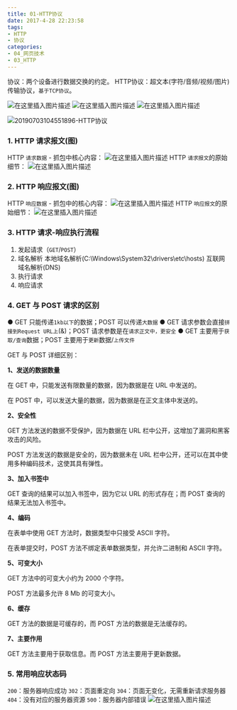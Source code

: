 ```yaml
---
title: 01-HTTP协议
date: 2017-4-28 22:23:58
tags:
- HTTP
- 协议
categories: 
- 04_网页技术
- 03_HTTP
---
```


协议：两个设备进行数据交换的约定。
HTTP协议：超文本(字符/音频/视频/图片)传输协议，`基于TCP协议`。

![在这里插入图片描述](https://jy-imgs.oss-cn-beijing.aliyuncs.com/img/20230316142315.png)
![在这里插入图片描述](https://jy-imgs.oss-cn-beijing.aliyuncs.com/img/20230316142321.png)
![在这里插入图片描述](https://jy-imgs.oss-cn-beijing.aliyuncs.com/img/20230316142326.png)

![20190703104551896-HTTP协议](https://jy-imgs.oss-cn-beijing.aliyuncs.com/img/20200807083038.png)

### 1. HTTP 请求报文(图)

HTTP `请求数据` - 抓包中核心内容：
![在这里插入图片描述](https://jy-imgs.oss-cn-beijing.aliyuncs.com/img/20230316142334.png)
HTTP `请求报文`的原始细节：
![在这里插入图片描述](https://jy-imgs.oss-cn-beijing.aliyuncs.com/img/20230316142339.jpg)

### 2. HTTP 响应报文(图)
HTTP `响应数据` - 抓包中的核心内容：
![在这里插入图片描述](https://jy-imgs.oss-cn-beijing.aliyuncs.com/img/20230316142345.png)
HTTP `响应报文`的原始细节：
![在这里插入图片描述](https://jy-imgs.oss-cn-beijing.aliyuncs.com/img/20230316142352.jpg)

### 3. HTTP 请求-响应执行流程
1. 发起请求（`GET`/`POST`）
2. 域名解析
     本地域名解析(C:\Windows\System32\drivers\etc\hosts)
     互联网域名解析(DNS)
3. 执行请求
4. 响应请求

### 4. GET 与 POST 请求的区别
● GET 只能传递`1kb以下`的数据；POST 可以传递`大数据`
● GET 请求参数会直接`拼接到Request URL上`(&)；POST 请求参数是在`请求正文中，更安全`
● GET 主要用于`获取/查询`数据；POST 主要用于`更新`数据/`上传文件`

GET 与 POST 详细区别：

**1、发送的数据数量**

在 GET 中，只能发送有限数量的数据，因为数据是在 URL 中发送的。

在 POST 中，可以发送大量的数据，因为数据是在正文主体中发送的。

**2、安全性**

GET 方法发送的数据不受保护，因为数据在 URL 栏中公开，这增加了漏洞和黑客攻击的风险。

POST 方法发送的数据是安全的，因为数据未在 URL 栏中公开，还可以在其中使用多种编码技术，这使其具有弹性。

**3、加入书签中**

GET 查询的结果可以加入书签中，因为它以 URL 的形式存在；而 POST 查询的结果无法加入书签中。

**4、编码**

在表单中使用 GET 方法时，数据类型中只接受 ASCII 字符。

在表单提交时，POST 方法不绑定表单数据类型，并允许二进制和 ASCII 字符。

**5、可变大小**

GET 方法中的可变大小约为 2000 个字符。

POST 方法最多允许 8 Mb 的可变大小。

**6、缓存**

GET 方法的数据是可缓存的，而 POST 方法的数据是无法缓存的。

**7、主要作用**

GET 方法主要用于获取信息。而 POST 方法主要用于更新数据。



### 5. 常用响应状态码
`200`：服务器响应成功
`302`：页面重定向
`304`：页面无变化，无需重新请求服务器
`404`：没有对应的服务器资源
`500`：服务器内部错误
![在这里插入图片描述](https://jy-imgs.oss-cn-beijing.aliyuncs.com/img/20230316142359.png)